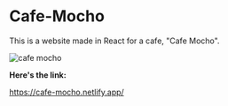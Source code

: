 # Cafe-Mocho

This is a website made in React for a cafe, "Cafe Mocho". 

![cafe mocho](https://user-images.githubusercontent.com/83140034/182840302-262ddbef-697a-4e90-b4c7-8f1c83543acd.png)

**Here's the link:**

https://cafe-mocho.netlify.app/
